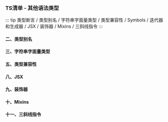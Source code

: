 ### TS清单 - 其他语法类型
::: tip 
类型断言 / 类型别名 / 字符串字面量类型 / 类型兼容性 / Symbols / 迭代器和生成器 / JSX / 装饰器 / Mixins / 三斜线指令
:::

#### 二、类型别名
#### 三、字符串字面量类型
#### 五、类型兼容性
#### 八、JSX
#### 九、装饰器
#### 十、Mixins
#### 十一、三斜线指令
